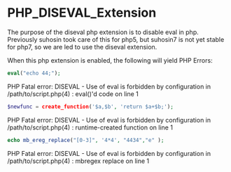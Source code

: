 # PHP_DISEVAL_Extension

The purpose of the diseval php extension is to disable eval in php.
Previously suhosin took care of this for php5, but suhosin7 is not
yet stable for php7, so we are led to use the diseval extension.

When this php extension is enabled, the following will yield PHP Errors:

```php
eval("echo 44;");
```

PHP Fatal error:  DISEVAL - Use of eval is forbidden by configuration in /path/to/script.php(4) : eval()'d code on line 1
```php
$newfunc = create_function('$a,$b', 'return $a+$b;');
```

PHP Fatal error:  DISEVAL - Use of eval is forbidden by configuration in /path/to/script.php(4) : runtime-created function on line 1

```php
echo mb_ereg_replace("[0-3]", '4*4', "4434","e" );
```

PHP Fatal error:  DISEVAL - Use of eval is forbidden by configuration in /path/to/script.php(4) : mbregex replace on line 1
